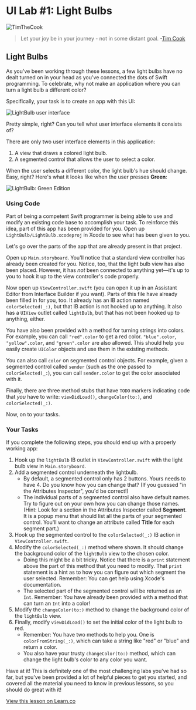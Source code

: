 # UI Lab #1: Light Bulbs

![TimTheCook](http://i.imgur.com/jSa4ACP.png?1)

> Let your joy be in your journey - not in some distant goal. -[Tim Cook](https://en.wikipedia.org/wiki/Tim_Cook)



## Light Bulbs

As you've been working through these lessons, a few light bulbs have no dealt turned on in your head as you've connected the dots of Swift programming. To celebrate, why not make an application where you can turn a light bulb a different color?

Specifically, your task is to create an app with this UI:

![LightBulb user interface](http://i.imgur.com/zydvVvj.png)

Pretty simple, right? Can you tell what user interface elements it consists of?

There are only two user interface elements in this application:

1. A view that draws a colored light bulb.
2. A segmented control that allows the user to select a color.

When the user selects a different color, the light bulb's hue should change. Easy, right? Here's what it looks like when the user presses **Green**:

![LightBulb: Green Edition](http://i.imgur.com/m5aboWl.png)

### Using Code

Part of being a competent Swift programmer is being able to use and modify an existing code base to accomplish your task. To reinforce this idea, part of this app has been provided for you. Open up `LightBulb/LightBulb.xcodeproj` in Xcode to see what has been given to you.

Let's go over the parts of the app that are already present in that project.

Open up `Main.storyboard`. You'll notice that a standard view controller has already been created for you. Notice, too, that the light bulb view has also been placed. However, it has _not_ been connected to anything yet—it's up to you to hook it up to the view controller's code properly.

Now open up `ViewController.swift` (you can open it up in an Assistant Editor from Interface Builder if you want). Parts of this file have already been filled in for you, too. It already has an IB action named `colorSelected(_:)`, but that IB action is not hooked up to anything. It also has a `UIView` outlet called `lightBulb`, but that has not been hooked up to anything, either.

You have also been provided with a method for turning strings into colors. For example, you can call `"red".color` to get a red color. `"blue".color`, `"yellow".color`, and `"green".color` are also allowed. This should help you easily create `UIColor` objects and use them in the existing methods.

You can also call `color` on segmented control objects. For example, given a segmented control called `sender` (such as the one passed to `colorSelected(_:`), you can call `sender.color` to get the color associated with it.

Finally, there are three method stubs that have `TODO` markers indicating code that _you_ have to write: `viewDidLoad()`, `changeColor(to:)`, and `colorSelected(_:)`.

Now, on to your tasks.

### Your Tasks

If you complete the following steps, you should end up with a properly working app:

1. Hook up the `lightBulb` IB outlet in `ViewController.swift` with the light bulb view in `Main.storyboard`.
2. Add a segmented control underneath the lightbulb.
	* By default, a segmented control only has 2 buttons. Yours needs to have 4. Do you know how you can change that? (If you guessed "in the Attributes Inspector", you'd be correct!)
	* The individual parts of a segmented control also have default names. Try to figure out on your own how you can change those names. (Hint: Look for a section in the Attributes Inspector called **Segment**. It is a popup menu that should list all the parts of your segmented control. You'll want to change an attribute called **Title** for each segment part.)
3. Hook up the segmented control to the `colorSelected(_:)` IB action in `ViewController.swift`.
4. Modify the `colorSelected(_:)` method where shown. It should change the background color of the `lightBulb` view to the chosen color.
	* Doing this might be a bit tricky. Notice that there is a `print` statement above the part of this method that you need to modify. That `print` statement is a hint as to how you can figure out which segment the user selected. Remember: You can get help using Xcode's documentation.
	* The selected part of the segmented control will be returned as an `Int`. Remember: You have already been provided with a method that can turn an `Int` into a color!
5. Modify the `changeColor(to:)` method to change the background color of the `lightBulb` view.
6. Finally, modify `viewDidLoad()` to set the initial color of the light bulb to red.
	* Remember: You have two methods to help you. One is `colorFromString(_:)`, which can take a string like "red" or "blue" and return a color.
	* You also have your trusty `changeColor(to:)` method, which can change the light bulb's color to any color you want.

Have at it! This is definitely one of the most challenging labs you've had so far, but you've been provided a lot of helpful pieces to get you started, and covered all the material you need to know in previous lessons, so you should do great with it!

<a href='https://learn.co/lessons/UILab01' data-visibility='hidden'>View this lesson on Learn.co</a>
